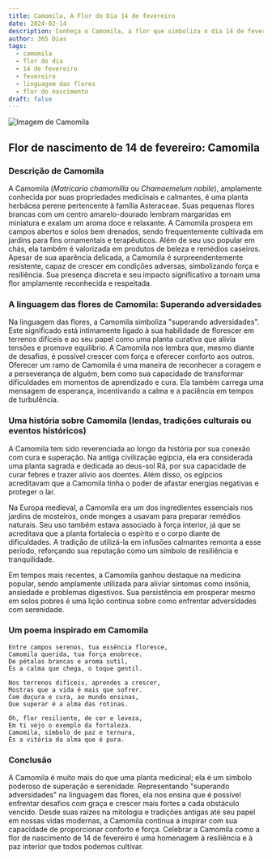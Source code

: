 ```yaml
---
title: Camomila, A Flor do Dia 14 de fevereiro
date: 2024-02-14
description: Conheça o Camomila, a flor que simboliza o dia 14 de fevereiro e seu significado 'Superando adversidades'. Explore a beleza e o simbolismo desta flor encantadora.
author: 365 Dias
tags:
  - camomila
  - flor do dia
  - 14 de fevereiro
  - fevereiro
  - linguagem das flores
  - flor do nascimento
draft: false
---
```


![Imagem de Camomila](https://cdn.pixabay.com/photo/2018/06/29/22/51/chamomile-3506765_1280.jpg#center)


## Flor de nascimento de 14 de fevereiro: Camomila

### Descrição de Camomila

A Camomila (_Matricaria chamomilla_ ou _Chamaemelum nobile_), amplamente conhecida por suas propriedades medicinais e calmantes, é uma planta herbácea perene pertencente à família Asteraceae. Suas pequenas flores brancas com um centro amarelo-dourado lembram margaridas em miniatura e exalam um aroma doce e relaxante. A Camomila prospera em campos abertos e solos bem drenados, sendo frequentemente cultivada em jardins para fins ornamentais e terapêuticos. Além de seu uso popular em chás, ela também é valorizada em produtos de beleza e remédios caseiros. Apesar de sua aparência delicada, a Camomila é surpreendentemente resistente, capaz de crescer em condições adversas, simbolizando força e resiliência. Sua presença discreta e seu impacto significativo a tornam uma flor amplamente reconhecida e respeitada.

### A linguagem das flores de Camomila: Superando adversidades

Na linguagem das flores, a Camomila simboliza "superando adversidades". Este significado está intimamente ligado à sua habilidade de florescer em terrenos difíceis e ao seu papel como uma planta curativa que alivia tensões e promove equilíbrio. A Camomila nos lembra que, mesmo diante de desafios, é possível crescer com força e oferecer conforto aos outros. Oferecer um ramo de Camomila é uma maneira de reconhecer a coragem e a perseverança de alguém, bem como sua capacidade de transformar dificuldades em momentos de aprendizado e cura. Ela também carrega uma mensagem de esperança, incentivando a calma e a paciência em tempos de turbulência.

### Uma história sobre Camomila (lendas, tradições culturais ou eventos históricos)

A Camomila tem sido reverenciada ao longo da história por sua conexão com cura e superação. Na antiga civilização egípcia, ela era considerada uma planta sagrada e dedicada ao deus-sol Rá, por sua capacidade de curar febres e trazer alívio aos doentes. Além disso, os egípcios acreditavam que a Camomila tinha o poder de afastar energias negativas e proteger o lar.

Na Europa medieval, a Camomila era um dos ingredientes essenciais nos jardins de mosteiros, onde monges a usavam para preparar remédios naturais. Seu uso também estava associado à força interior, já que se acreditava que a planta fortalecia o espírito e o corpo diante de dificuldades. A tradição de utilizá-la em infusões calmantes remonta a esse período, reforçando sua reputação como um símbolo de resiliência e tranquilidade.

Em tempos mais recentes, a Camomila ganhou destaque na medicina popular, sendo amplamente utilizada para aliviar sintomas como insônia, ansiedade e problemas digestivos. Sua persistência em prosperar mesmo em solos pobres é uma lição contínua sobre como enfrentar adversidades com serenidade.

### Um poema inspirado em Camomila

```
Entre campos serenos, tua essência floresce,  
Camomila querida, tua força enobrece.  
De pétalas brancas e aroma sutil,  
És a calma que chega, o toque gentil.  

Nos terrenos difíceis, aprendes a crescer,  
Mostras que a vida é mais que sofrer.  
Com doçura e cura, ao mundo ensinas,  
Que superar é a alma das rotinas.  

Oh, flor resiliente, de cor e leveza,  
Em ti vejo o exemplo da fortaleza.  
Camomila, símbolo de paz e ternura,  
És a vitória da alma que é pura.
```

### Conclusão

A Camomila é muito mais do que uma planta medicinal; ela é um símbolo poderoso de superação e serenidade. Representando "superando adversidades" na linguagem das flores, ela nos ensina que é possível enfrentar desafios com graça e crescer mais fortes a cada obstáculo vencido. Desde suas raízes na mitologia e tradições antigas até seu papel em nossas vidas modernas, a Camomila continua a inspirar com sua capacidade de proporcionar conforto e força. Celebrar a Camomila como a flor de nascimento de 14 de fevereiro é uma homenagem à resiliência e à paz interior que todos podemos cultivar.